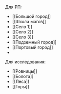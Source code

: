 Для РП:
- [[Большой город]]
- [[Школа магов]]
- [[Село 1]]
- [[Село 2]]
- [[Село 3]]
- [[Подземный город]]
- [[Портовый город]]
- 

Для исследования:
- [[Ровницы]]
- [[Болота]]
- [[Леса]]
- [[Горы]]